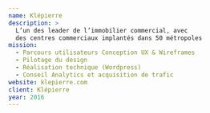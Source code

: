 ```yaml
---
name: Klépierre
description: >
  L’un des leader de l’immobilier commercial, avec
  des centres commerciaux implantés dans 50 métropoles
mission:
  - Parcours utilisateurs Conception UX & Wireframes
  - Pilotage du design
  - Réalisation technique (Wordpress)
  - Conseil Analytics et acquisition de trafic
website: klepierre.com
client: Klépierre
year: 2016
---
```

